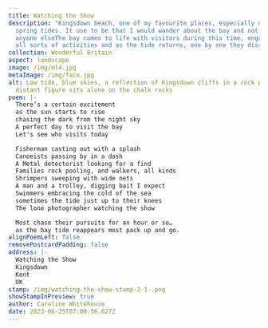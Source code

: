 ```yaml
---
title: Watching the Show
description: "Kingsdown beach, one of my favourite places, especially during low
  spring tides. It use to be that I would wander about the bay and not see
  anyone elseThe bay comes to life with visitors during this time, engaging in
  all sorts of activities and as the tide returns, one by one they disappear. "
collection: Wonderful Britain
aspect: landscape
image: /img/ml4.jpg
metaImage: /img/face.jpg
alt: Low tide, blue skies, a reflection of Kingsdown cliffs in a rock pool, a
  distant figure sits alone on the chalk rocks
poem: |-
  There’s a certain excitement
  as the sun starts to rise 
  chasing the dark from the night sky
  A perfect day to visit the bay
  Let's see who visits today

  Fisherman casting out with a splash
  Canoeists passing by in a dash
  A Metal detectorist looking for a find
  Families rock pooling, and walkers, all kinds
  Shrimpers sweeping with wide nets
  A man and a trolley, digging bait I expect
  Swimmers embracing the cold of the sea
  sometimes the tide just up to their knees
  The lone photographer watching the show

  Most chase their pursuits for an hour or so…
  as the bay tide reappears most pack up and go.
alignPoemLeft: false
removePostcardPadding: false
address: |-
  Watching the Show
  Kingsdown
  Kent
  UK
stamp: /img/watching-the-show-stamp-2-1-.png
showStampInPreview: true
author: Caroline Whitehouse
date: 2023-06-25T07:00:56.627Z
---
```

